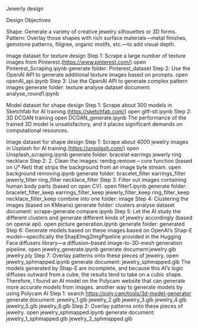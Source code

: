 Jewerly design

Design Objectives

Shape: Generate a variety of creative jewelry silhouettes or 3D forms.
Pattern: Overlay those shapes with rich surface materials—metal finishes, gemstone patterns, filigree, organic motifs, etc.—to add visual depth.

Image dataset for texture design
Step 1: Scrape a large number of texture images from Pinterest.(<https://www.pinterest.com/>)
        open  Pinterest_Scraping.ipynb
        generate folder: Pinterest_dataset
Step 2: Use the OpenAI API to generate additional texture images based on prompts.
        open openAI_api.ipynb
Step 3: Use the OpenAI API to generate complex pattern images
        generate folder: texture
analyse dataset document: analyse_round1.ipynb

Model dataset for shape design
Step 1: Scrape about 300 models in Sketchfab for AI training.(<https://sketchfab.com/>)
        open gltf-stl.ipynb
Step 2: 3D DCGAN training
        open DCGAN_generate.ipynb
The performance of the trained 3D model is unsatisfactory, and it places significant demands on computational resources.

Image dataset for shape design
Step 1: Scrape about 4000 jewelry images in Usplash for AI training.(<https://unsplash.com/>)
        open Unsplash_scraping.ipynb
        generate folder: bracelat earrings jewerly ring necklace
Step 2: 2. Clean the images: rembg.remove – core function (based on U²‑Net) that strips the background from an image byte stream.
        open background removing.ipynb
        generate folder: bracelet_filter earrings_filter jewerly_filter ring_filter necklace_filter
Step 3: Filter out images containing human body parts (based on open CV).
        open filter1.ipynb
        generate folder: bracelet_filter_keep earrings_filter_keep jewerly_filter_keep ring_filter_keep necklace_filter_keep
        combine into one folder: image
Step 4: Clustering the images (based on KMeans)
        generate folder: clusters
analyse dataset document: scrape-generate compare.ipynb
Step 5: Let the AI study the different clusters and generate different kinds of jewelry accordingly (based on openai api).
        open picture generation.ipynb
        generate folder: generated
Step 6: Generate models based on these images.based on OpenAI’s Shap-E model—specifically the ShapEImg2ImgPipeline provided in the Hugging Face diffusers library—a diffusion-based image-to-3D-mesh generation pipeline.
        open jewelry_generate.ipynb
        generate document:jewelry.glb jewelry.ply
Step 7: Overlay patterns onto these pieces of jewelry.
        open jewelry_sphmapped.ipynb
        generate document: jewelry_sphmapped.glb
The models generated by Shap-E are incomplete, and because this AI’s logic diffuses outward from a cube, the results tend to take on a cubic shape. Therefore, I found an AI model on the Polycam website that can generate more accurate models from images.
another way to generate models by using Polycam AI
Step 1: search <https://poly.cam/tools/3d-model-generator>
        generate document: jewelry_1.glb jewelry_2.glb jewelry_3.glb jewelry_4.glb jewelry_5.glb jewelry_6.glb
Step 2: Overlay patterns onto these pieces of jewelry.
        open jewelry_sphmapped.ipynb
        generate document: jewelry_1_sphmapped.glb jewelry_2_sphmapped.glb
